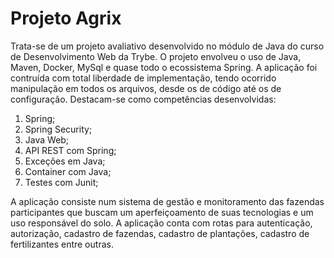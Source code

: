 <h1>Projeto Agrix</h1>
<p>Trata-se de um projeto avaliativo desenvolvido no módulo de Java do curso de Desenvolvimento Web da Trybe. O projeto envolveu o uso de Java, Maven, Docker, MySql e quase todo o ecossistema Spring. A aplicação foi contruída com total liberdade de implementação, tendo ocorrido manipulação em todos os arquivos, desde os de código até os de configuração. Destacam-se como competências desenvolvidas: </p>
<ol>
  <li>Spring;</li>
  <li>Spring Security;</li>
  <li>Java Web;</li>
  <li>API REST com Spring;</li>
  <li>Exceções em Java;</li>
  <li>Container com Java;</li>
  <li>Testes com Junit;</li>
</ol>
<p>A aplicação consiste num sistema de gestão e monitoramento das fazendas participantes que buscam um aperfeiçoamento de suas tecnologias e um uso responsável do solo. A aplicação conta com rotas para autenticação, autorização, cadastro de fazendas, cadastro de plantações, cadastro de fertilizantes entre outras.</p>
